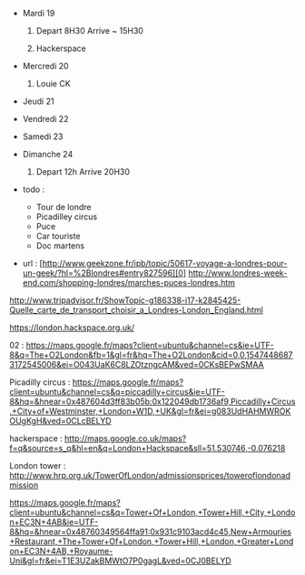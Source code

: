 [0]: http://www.geekzone.fr/ipb/topic/50617-voyage-a-londres-pour-un-geek/?hl=%2Blondres#entry827596  "Demande sur geekzone"

*	Mardi 19

	1.	Depart 8H30 Arrive ~ 15H30

	2.	Hackerspace



*	Mercredi 20

	1.	Louie CK

*	Jeudi 21

*	Vendredi 22

*	Samedi 23

*	Dimanche 24

	1.	Depart 12h Arrive 20H30

*	todo :
	*	Tour de londre
	*	Picadilley circus
	*	Puce
	*	Car touriste
	*	Doc martens

*	url :
[http://www.geekzone.fr/ipb/topic/50617-voyage-a-londres-pour-un-geek/?hl=%2Blondres#entry827596][0]
http://www.londres-week-end.com/shopping-londres/marches-puces-londres.htm

http://www.tripadvisor.fr/ShowTopic-g186338-i17-k2845425-Quelle_carte_de_transport_choisir_a_Londres-London_England.html

https://london.hackspace.org.uk/

02 :
https://maps.google.fr/maps?client=ubuntu&channel=cs&ie=UTF-8&q=The+O2London&fb=1&gl=fr&hq=The+O2London&cid=0,0,15474486873172545006&ei=O043UaK6C8LZOtzngcAM&ved=0CKsBEPwSMAA


Picadilly circus :
https://maps.google.fr/maps?client=ubuntu&channel=cs&q=piccadilly+circus&ie=UTF-8&hq=&hnear=0x487604d3ff83b05b:0x122049db1736af9,Piccadilly+Circus,+City+of+Westminster,+London+W1D,+UK&gl=fr&ei=g083UdHAHMWROKOUgKgH&ved=0CLcBELYD

hackerspace :
http://maps.google.co.uk/maps?f=q&source=s_q&hl=en&q=London+Hackspace&sll=51.530746,-0.076218


London tower :
http://www.hrp.org.uk/TowerOfLondon/admissionsprices/toweroflondonadmission

https://maps.google.fr/maps?client=ubuntu&channel=cs&q=Tower+Of+London,+Tower+Hill,+City,+London+EC3N+4AB&ie=UTF-8&hq=&hnear=0x48760349564ffa91:0x931c9103acd4c45,New+Armouries+Restaurant,+The+Tower+Of+London,+Tower+Hill,+London,+Greater+London+EC3N+4AB,+Royaume-Uni&gl=fr&ei=T1E3UZakBMWtO7P0gagL&ved=0CJ0BELYD 

